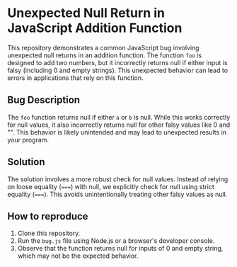 # Unexpected Null Return in JavaScript Addition Function

This repository demonstrates a common JavaScript bug involving unexpected null returns in an addition function. The function `foo` is designed to add two numbers, but it incorrectly returns null if either input is falsy (including 0 and empty strings). This unexpected behavior can lead to errors in applications that rely on this function.

## Bug Description
The `foo` function returns null if either `a` or `b` is null. While this works correctly for null values, it also incorrectly returns null for other falsy values like 0 and "".  This behavior is likely unintended and may lead to unexpected results in your program.

## Solution
The solution involves a more robust check for null values. Instead of relying on loose equality (`===`) with null, we explicitly check for null using strict equality (`===`). This avoids unintentionally treating other falsy values as null.

## How to reproduce
1. Clone this repository.
2. Run the `bug.js` file using Node.js or a browser's developer console.
3. Observe that the function returns null for inputs of 0 and empty string, which may not be the expected behavior.